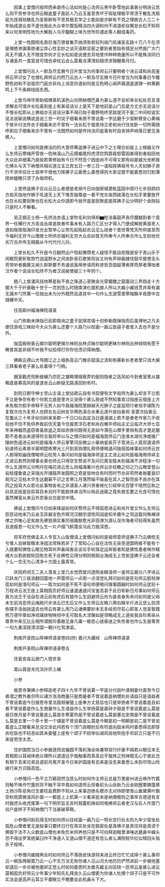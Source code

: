 <!-- { "loadSidebar": true } -->
　　因事上堂僧问祖师西来直传心法如何是心法师云黑牛卧雪地此事甚分明进云恁么则不劳参寻也师云眼底童子面前人乃云玉虽至贵坏于瑕玼理极平常溃于散乱洗瑕玼为连城袪散乱为圣智鲜有不至其极玄学之士能如是亦鲜有不克之理故古人三二十年始成道业良不虚也我此大众幸尔鬻饭精洁四大调和何不进道却自懈怠长松不知将来以何发明性地为大解脱人乌乎醍醐上味为世所珍遇此等人翻成毒药。

　　上堂一性圆明毛吞巨海万德普集芥纳须弥若较列祖门风诸圣玄路十万八千在须是理绝渗漏事绝诸尘弃心性玄妙之谈灭语默显密之要到者里始有措足分然我广大门风无不摄入无不随宜奈何才见长松如是说便去背地里作种种商量所以不能殊涂同归与诸圣共一龛室良可惜也卓杖云会么莫看龙潭清如镜须求锦鲤乘月归。

　　上堂僧问古人一默及尽玄微今日升堂当为何事师云只要明者个进云请和尚高鉴师云早识女了也僧礼拜师云灼然乃云古人一默及尽玄微今日升堂当为何事春日乍暖野色初和不说祖宗门庭亦非向上消息你道如何是见色明心闻声寤道底道理一树黄鹂鸣上下千条柳线摇东西。

　　上堂鸟啼华笑助祖佛真机溪色山光明衲僧巴鼻为甚么道不会却来长松处觅言语求解会可惜许长松虽到座上有甚说话分上是天下是地前是山门后是方丈亦无说话分不惟长松即从上佛祖亦无说话分事不得已始于鹿野苑终至跋提河于是二中间权说实说法说喻说横说竖说三世一时说子细看来原不曾说着一字达磨于少室断臂安心黄梅于夜半付法传衣子细看来亦不曾有一法长松于报恩侍立老和尚行住坐卧一切所需随呼即应子细看来亦不曾有一法既然如何是传持法印底事有时自发钟声响落日更见渔樵人。

　　上堂僧问如何是佛法的的大意师蓦竖拂子进云中下之士理合如是上上根器又作么生师云寒梅开雪夜一色映溪山乃云摸蝎尾捋虎须饮鸩酉吞怒雷因甚得到者般田地大众此非细事乃是般若熏修始有今日不然觅个因由尚不可得又那有如是威光坐断报化佛头与天下衲僧共相论道立主立宾五日一参三日一请指挥佛祖号令人天如狮子游行不求伴侣壮士屈申不借他力挥拂子云委悉么委悉得则大家证盟不能委悉则归到蒲团休瞌睡只须了办祖师机。

　　上堂师竖拂子召众云见么者便是老胡今日向伽邪城里毗蓝园中周行七步目顾四方指天指地作狮子吼道天上天下惟吾独尊底一着不觉东挨西挨落在长松手里要放开也在长松要掜聚也在长松大众你道即今放开底是掜聚底是挥拂子云分明好个金刚钻只是时人不解看。

　　吴正纲正士杨一先供法衣请上堂吹毛利剑埽却▆枪涂毒鼓声丧尽魔魅到者个竟界一任横行大方高谈丛席是故者件事未有入路万汇区分才得入门便成解脱黄面老人道如我按指海印发光女暂举心尘劳先起拓起衣云见么祇者个昔世尊梵天所供直至而今福利无穷今山僧居士所供亦福利无穷大众且如昔天所奉今人所奉合作么生较他优劣万古并传无相服从今代代付儿孙。

　　上堂长松久不升座今日翻然出户惊起懒瓒老人疑怪不能自拒既是安于青山乐于闲眠而更斫取筇竹逍遥野水之间坐卧泉石歌笑阳谷又何有声钟画楼伐鼓华屋使舌头劳劳听者鹿鹿又闻久默斯要不务速说奚用参请而称贤哲吾固疑薄者厚而厚者薄咄者汉作者个说话长松终不为者汉说破使疑三十年则个。

　　腊八上堂凄风括地寒星耿不夜之珠道心至微金光穿髑髅之窟震动三界趋走十方握大千于纤豪融十世于一念到恁么时随类演化就机接人所以大臧小臧钱贯井索有漏无漏木勺笊篱一任抛出未为分外既然且道其中一句作么生道雪里寒梅飘半夜匣中古镜耀中天。

　　住高邮州福海禅院语录

　　山门弥勒未弹指已前即南询之童子犹隔宫墙十仞弥勒既弹指而后虽博地之凡夫便住游戏三昧如今大众为甚么还要个入路乃以杖画一画云饭袋子者里入去也不是分外。

　　伽蓝殿祝香云揭尔聪明更揭尔神则丛林贞昧尔聪明更昧尔神则丛林倾倘有愿于畴昔其是非胡不听我不似拾得打你你也须识得衲僧。

　　佛殿云德山大骂朗江之上唱弥高云门椎杀韶溪之滨和弥寡新长老者里只消大展三拜看者老子甚么处着得个勺柄。

　　据室截虎兕断蚑螭乃宗匠之雄略理烟衰弄钓艇则隐者之高风如今到者室里从雄略底是慕高风的是遂坐云山断疑无路溪回别有村。

　　到院日郡守绅士至山主请上堂拈疏云自有书契便有文字祖师为甚么却言不立若不立是争奈有者个何若立底是里许又说得个甚么脱或不然知事宣过指座云借座上方未免取次假手帝释不无劳人如今我福海院里赫赫天光狮子之座监院行者信手铺陈为复取次也为复劳人也顾左右云树友华两色溪合水重云遂升座拈香祝
圣罢次拈香云在蚕丛三十年牙如剑树来吴郡一千日口似血盆当日遁浦湖上若不是者老作家几乎收拾他不住不免供养我前住天童今住报恩浮石老和尚白椎毕师拈主丈云临济大师七百年来神器而盗窃者虽欲盗之其如赤族何既得无恙如今落在山僧手里倘有高才疌足磨勘不差者出来道得符合我将举以与之僧问如何是福海竟师云门连淮水湖光净堤接广陵树色遥进云如何是福海人师云掌擎河岳微尘小豪纳星辰芥子宽进云人竟双遣请师别道师云素景半窗明楚练寒光三尺到吴钩僧礼拜师便喝退问独宿孤峰事如何师云世人那得知幽径僧喝师云枉劳人事问如何是福海体师竖主丈进云如何是福海用师卓主丈进云若然则理事全章也师云只得空生赞说不及问已离宝胜未到福海不涉程涂一句作么生道师云分明月在梅花进云恁么则福海重兴也师云亦任瞻之仰之乃云晦堂登山岩桂撞鲁直之采瑞光开铺鼓声发圆照之奇是皆吻合有时而时节亦非苟然者故瞿昙印观河之见枯木华生达磨窘不识之言寒江月落然喻不喻虽在其人之智而良不良亦在其药之投耳大众若论此事物各有之非谓圣人递兴贤者继化引经举论百譬千晓然后称之曰具足祇是目前耳目未兆时不能脱体承当所以局此迷寤之竟失彼玄要之光良可惜也虽然禅室从来云外赏香台岂是世中情。

　　佛诞上堂僧问今日如来降诞如何庆赞师云不得孤恩进云和尚升堂又作么生师云匝匝动地来乃云金玉异器宝色齐辉河汉朝宗湿性同润是知羊鹿牛之驾运载何殊禅讲律之宗唯心足矣故先佛慈荫实重历祖徽猷愈光非窃潦为源认沤作海者可较得失虽然且道报恩一句又作么生一片卢烟飞鹤霭全冯此力报深恩。

　　将军府觉佛孟夫人专官入山饭僧请上堂僧问如何是祖师意师竖拂子乃云佛性无亏惟人自昧智眼本净因法常殊若非了了常知心心自在法性无染至道圆明者不能有个入路要知佛性么眼见物耳听声鼻闻香舌谈论手轮珠足运奔智者知是佛性愚者唤作精魂大众若欲脱轮回免生死于此佛性见得分明则顿超业海成无上觉矣竖拂子云还会者个么一念无为心清净十方国土露真常。

　　庆阳府闵王二夫人落发上堂几水觉西堂问透网金鳞请师一鉴师云眉分八字进云已跃龙门三级浪翻回震地一声雷师云一点雨一点湿觉礼拜问如何是死句师云胶柱弹弦如何是涽句师云一一取次如何是不死不涽句师便喝问理事圆融时如何师云犹较十万程进云法王座上莫相孤负好师云速退速退问宝鉴高县于此日斩新日月事如何师云我为法王于法自在进云前有虎后有狼作么生迴避师云你为甚丧身失命问如何是父母未生前消息师云绳趋尺步进云已生后又作么生师云左眼八两右眼半斤进云恁么则须弥摆手洛伽逍遥去也师云有甚么用乃云诸佛要妙本无多岐但尽狂心即圣人觉圣智既照万德毕章如净琉璃体物映彻中无可取名大涅槃如是领略成无上道矣我自珍素染从尊贵中来见比丘相所谓脱珍着敝见身凡庸一极悲心拯昏迷之失性者也作么生是尊贵一句九重深锁清凉国一朝兴化驾津梁。

　　荆南开圣院山晖禅师语录卷四(终)
嘉兴大藏经　山晖禅师语录


　　荆南开圣院山晖禅师语录卷五

　　住瓮安县云居门人镫世录

　　嵩山首座龙光法孙宗上编

　　小参

　　报恩寺秉拂小参释迦老子四十九年不曾说着一字底分付迦叶递相委付直至今日者谓之教外垂宗所以诸方浩浩商量只是商量者不曾说着底衲僧处处请益只是请益者不曾说着底今日报恩寺里法鼓频催璧上座奉方丈慈旨也只是举扬者不曾说着底且如者不曾说着底作么生商量作么生请益作么生举扬莫是晨钟夕鼓是不曾说着底么莫是昼日夜月是不曾说着底么莫是冬寒夏热是不曾说着底么莫是塞北安南是不曾说着底么莫是五里一个亭十里一个铺是不曾说着底么莫是今朝是初一明朝是初二是不曾说着底么正眼看来总没交涉此间若有个顶门具眼肘后有符底向鼓未鸣时委悉得去即穿衣吃饭也不较恶如其未委璧上座有个颂子不妨举似湖风括地吹抱手帘前立只是不归来徒劳空太息。

　　住护国院当日小参据道而说偏圆不落刹海全咏兼带双行纤豪不隔若以眼见本无其相若以耳闻体绝众理所以道道远乎哉触事而真圣远乎哉体之则神既无心于彼此岂有相于去来兄弟且道前月离开圣今日来护国是有去来是没去来委悉么未到尽惊山险峻行来方识路高低。

　　小参僧问一色不立万籁寂然当恁么时如何作主师云总是万里崖州进云唤作竹篦则触不唤作竹篦则背不触不背毕竟如何道师云但看前头山岳新乃云金刚圈栗棘蓬攃土扬沙陈皂角烂生姜枉盐费酢不知从上来事迥绝名模亦无对待即使青山垂黛黄叶飘空秋雨霏微溪风扑面一一都是上上机第一义看来犹未是衲僧极则之事举古德道有言时据虎头收虎尾第一句下明宗旨无言时觌露机锋如同电拂师云者老汉与后人作牚门拄户底样子不知衲僧门下当甚破草鞋。

　　小参僧问剖石得玉时如何师以拄杖画一画乃云一鹗长空行处太险九年少室坐处孤危山僧者里无是般事只要终日行在真实处坐在稳密处是真佛子是真住持是真谤于佛毁于法不入众数底山僧也未免负米供养他只是不可向释迦眼里涕唾达磨鼻中臧头恐不得出罗笼绝窠臼作干净道人又道山僧不道还有恁么者么满院桃华红似锦回头恼杀子规啼。

　　小参僧问臧贼两全时如何师云不落唇皮快道将来进云终日忙忙成得个甚么事师云一碗饭两碗鬻乃云一心不生万法无咎你诸人见山河大地历历俨然进前一步被他塞却退后一步亦被他塞却正恁么时如何委悉时太极先臧主向前绕一匝师云是甚么进云莫相孤负好师云少年事少年知先礼拜良久云山僧更为你诸人杜撰个颂子只是不可作实法会遂高声云耳又不聋眼又不瞎要会此机鼻头下大。

